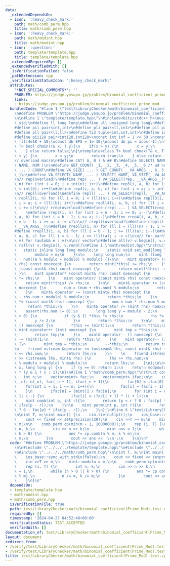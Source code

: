 ```yaml
---
data:
  _extendedDependsOn:
  - icon: ':heavy_check_mark:'
    path: math/comb_perm.hpp
    title: math/comb_perm.hpp
  - icon: ':heavy_check_mark:'
    path: math/modint.hpp
    title: math/modint.hpp
  - icon: ':question:'
    path: template/template.hpp
    title: template/template.hpp
  _extendedRequiredBy: []
  _extendedVerifiedWith: []
  _isVerificationFailed: false
  _pathExtension: cpp
  _verificationStatusIcon: ':heavy_check_mark:'
  attributes:
    '*NOT_SPECIAL_COMMENTS*': ''
    PROBLEM: https://judge.yosupo.jp/problem/binomial_coefficient_prime_mod
    links:
    - https://judge.yosupo.jp/problem/binomial_coefficient_prime_mod
  bundledCode: "#line 1 \"test/LibraryChecker/math/binomial_coefficient(Prime_Mod).test.cpp\"\
    \n#define PROBLEM \"https://judge.yosupo.jp/problem/binomial_coefficient_prime_mod\"\
    \n\n#line 1 \"template/template.hpp\"\n#include<bits/stdc++.h>\nusing namespace\
    \ std;\n#define ll long long\n#define ull unsigned long long\n#define db double\n\
    #define pii pair<int,int>\n#define pli pair<ll,int>\n#define pil pair<int,ll>\n\
    #define pll pair<ll,ll>\n#define ti3 tuple<int,int,int>\n#define int128 __int128_t\n\
    #define pii128 pair<int128,int128>\nconst int inf = 1 << 30;\nconst ll linf =\
    \ (ll)4e18 + 10;\nconst db EPS = 1e-10;\nconst db pi = acos(-1);\ntemplate<class\
    \ T> bool chmin(T& x, T y){\n    if(x > y) {\n        x = y;\n        return true;\n\
    \    } else return false;\n}\ntemplate<class T> bool chmax(T& x, T y){\n    if(x\
    \ < y) {\n        x = y;\n        return true;\n    } else return false;\n}\n\n\
    // overload macro\n#define CAT( A, B ) A ## B\n#define SELECT( NAME, NUM ) CAT(\
    \ NAME, NUM )\n\n#define GET_COUNT( _1, _2, _3, _4, _5, _6 /* ad nauseam */, COUNT,\
    \ ... ) COUNT\n#define VA_SIZE( ... ) GET_COUNT( __VA_ARGS__, 6, 5, 4, 3, 2, 1\
    \ )\n\n#define VA_SELECT( NAME, ... ) SELECT( NAME, VA_SIZE(__VA_ARGS__) )(__VA_ARGS__)\n\
    \n// rep(overload)\n#define rep( ... ) VA_SELECT(rep, __VA_ARGS__)\n#define rep2(i,\
    \ n) for (int i = 0; i < int(n); i++)\n#define rep3(i, a, b) for (int i = a; i\
    \ < int(b); i++)\n#define rep4(i, a, b, c) for (int i = a; i < int(b); i += c)\n\
    \n// repll(overload)\n#define repll( ... ) VA_SELECT(repll, __VA_ARGS__)\n#define\
    \ repll2(i, n) for (ll i = 0; i < (ll)(n); i++)\n#define repll3(i, a, b) for (ll\
    \ i = a; i < (ll)(b); i++)\n#define repll4(i, a, b, c) for (ll i = a; i < (ll)(b);\
    \ i += c)\n\n// rrep(overload)\n#define rrep( ... ) VA_SELECT(rrep, __VA_ARGS__)\
    \    \n#define rrep2(i, n) for (int i = n - 1; i >= 0; i--)\n#define rrep3(i,\
    \ a, b) for (int i = b - 1; i >= a; i--)\n#define rrep4(i, a, b, c) for (int i\
    \ = b - 1; i >= a; i -= c)\n\n// rrepll(overload)\n#define rrepll( ... ) VA_SELECT(rrepll,\
    \ __VA_ARGS__)\n#define rrepll2(i, n) for (ll i = (ll)(n) - 1; i >= 0ll; i--)\n\
    #define rrepll3(i, a, b) for (ll i = b - 1; i >= (ll)(a); i--)\n#define rrepll4(i,\
    \ a, b, c) for (ll i = b - 1; i >= (ll)(a); i -= c)\n\n// for_earh\n#define fore(e,\
    \ v) for (auto&& e : v)\n\n// vector\n#define all(v) v.begin(), v.end()\n#define\
    \ rall(v) v.rbegin(), v.rend()\n#line 1 \"math/modint.hpp\"\nstruct mint {\n \
    \   static inline long long modulo;\n    static void set_mod(long long m) {\n\
    \        modulo = m;\n    }\n\n    long long num;\n    mint (long long a = 0)\
    \ : num((a % modulo + modulo) % modulo) {}\n\n    mint operator+ (const mint&\
    \ rhs) const noexcept {\n        return mint(*this) += rhs;\n    }\n    mint operator-\
    \ (const mint& rhs) const noexcept {\n        return mint(*this) -= rhs;\n   \
    \ }\n    mint operator* (const mint& rhs) const noexcept {\n        return mint(*this)\
    \ *= rhs;\n    }\n    mint operator/ (const mint& rhs) const noexcept {\n    \
    \    return mint(*this) /= rhs;\n    }\n\n    mint& operator += (const mint& rhs)\
    \ noexcept {\n        num = (num + rhs.num) % modulo;\n        return *this;\n\
    \    }\n    mint& operator -= (const mint& rhs) noexcept {\n        num = (num\
    \ - rhs.num + modulo) % modulo;\n        return *this;\n    }\n    mint& operator\
    \ *= (const mint& rhs) noexcept {\n        num = num * rhs.num % modulo;\n   \
    \     return *this;\n    }\n    mint& operator /= (mint rhs) noexcept {\n    \
    \    assert(rhs.num != 0);\n        long long y = modulo - 2;\n        while (y\
    \ > 0) {\n            if (y & 1) *this *= rhs;\n            rhs *= rhs;\n    \
    \        y /= 2;\n        }\n        return *this;\n    }\n\n    mint& operator++\
    \ () noexcept {\n        *this += (mint)1;\n        return *this;\n    }\n   \
    \ mint operator++ (int) noexcept {\n        mint tmp = *this;\n        ++*this;\n\
    \        return tmp;\n    }\n    mint& operator-- () noexcept {\n        *this\
    \ -= (mint)1;\n        return *this;\n    }\n    mint operator-- (int) noexcept\
    \ {\n        mint tmp = *this;\n        --*this;\n        return tmp;\n    }\n\
    \n    friend ostream &operator << (ostream& lhs, const mint& rhs) {\n        lhs\
    \ << rhs.num;\n        return lhs;\n    }\n    \n    friend istream &operator\
    \ >> (istream& lhs, mint& rhs) {\n        lhs >> rhs.num;\n        rhs.num = (rhs.num\
    \ % modulo + modulo) % modulo;\n        return lhs;\n    }\n};\n\nmint modpow(mint\
    \ x, long long y) {\n    if (y == 0) return 1;\n    return modpow(x * x, y / 2)\
    \ * (y & 1 ? x : 1);\n}\n#line 1 \"math/comb_perm.hpp\"\nstruct comb_perm{\n \
    \   int n;\n    vector<mint> fac;\n    vector<mint> ifac;\n\n    comb_perm(int\
    \ _n): n(_n), fac(_n + 1), ifac(_n + 1){\n        fac[0] = ifac[0] = 1;\n    \
    \    for(int i = 1; i <= n; i++){\n            fac[i] = fac[i - 1] * i;\n    \
    \    }\n        ifac[n] = (mint)1 / fac[n];\n        for (int i = n - 1; i >=\
    \ 1; i--) {\n            ifac[i] = ifac[i + 1] * (i + 1);\n        }\n    }\n\n\
    \    mint comb(int p, int r){\n        return (p < r ? 0 : fac[p] * ifac[r] *\
    \ ifac[p - r]);\n    }\n\n    mint perm(int p, int r){\n        return (p < r\
    \ ? 0 : fac[p] * ifac[p - r]);\n    }\n};\n#line 6 \"test/LibraryChecker/math/binomial_coefficient(Prime_Mod).test.cpp\"\
    \n\nint T, m;\nint main() {\n    cin.tie(nullptr);\n    ios_base::sync_with_stdio(false);\n\
    \    cout << fixed << setprecision(20);\n    cin >>T >> m;\n    mint::modulo =\
    \ m;\n\n    comb_perm cp(min(m - 1, 10000000));\n    rep (i, T) {\n        int\
    \ n, k;\n        cin >> n >> k;\n        mint ans = 1;\n        while (n > 0 ||\
    \ k > 0) {\n            ans *= cp.comb(n % m, k % m);\n            n /= m, k /=\
    \ m;\n        }\n        cout << ans << '\\n';\n    }\n}\n"
  code: "#define PROBLEM \"https://judge.yosupo.jp/problem/binomial_coefficient_prime_mod\"\
    \n\n#include \"../../../template/template.hpp\"\n#include \"../../../math/modint.hpp\"\
    \n#include \"../../../math/comb_perm.hpp\"\n\nint T, m;\nint main() {\n    cin.tie(nullptr);\n\
    \    ios_base::sync_with_stdio(false);\n    cout << fixed << setprecision(20);\n\
    \    cin >>T >> m;\n    mint::modulo = m;\n\n    comb_perm cp(min(m - 1, 10000000));\n\
    \    rep (i, T) {\n        int n, k;\n        cin >> n >> k;\n        mint ans\
    \ = 1;\n        while (n > 0 || k > 0) {\n            ans *= cp.comb(n % m, k\
    \ % m);\n            n /= m, k /= m;\n        }\n        cout << ans << '\\n';\n\
    \    }\n}\n"
  dependsOn:
  - template/template.hpp
  - math/modint.hpp
  - math/comb_perm.hpp
  isVerificationFile: true
  path: test/LibraryChecker/math/binomial_coefficient(Prime_Mod).test.cpp
  requiredBy: []
  timestamp: '2024-04-27 04:52:48+09:00'
  verificationStatus: TEST_ACCEPTED
  verifiedWith: []
documentation_of: test/LibraryChecker/math/binomial_coefficient(Prime_Mod).test.cpp
layout: document
redirect_from:
- /verify/test/LibraryChecker/math/binomial_coefficient(Prime_Mod).test.cpp
- /verify/test/LibraryChecker/math/binomial_coefficient(Prime_Mod).test.cpp.html
title: test/LibraryChecker/math/binomial_coefficient(Prime_Mod).test.cpp
---
```

